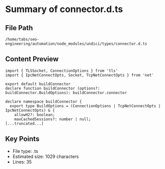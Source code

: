 # Summary of connector.d.ts
  
## File Path
`/home/tabs/seo-engineering/automation/node_modules/undici/types/connector.d.ts`

## Content Preview
```
import { TLSSocket, ConnectionOptions } from 'tls'
import { IpcNetConnectOpts, Socket, TcpNetConnectOpts } from 'net'

export default buildConnector
declare function buildConnector (options?: buildConnector.BuildOptions): buildConnector.connector

declare namespace buildConnector {
  export type BuildOptions = (ConnectionOptions | TcpNetConnectOpts | IpcNetConnectOpts) & {
    allowH2?: boolean;
    maxCachedSessions?: number | null;
[...truncated...]
```

## Key Points
- File type: .ts
- Estimated size: 1029 characters
- Lines: 35
